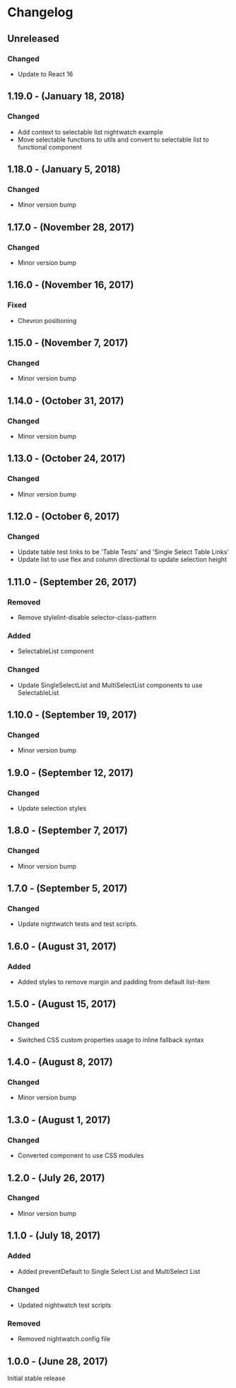 Changelog
=========

Unreleased
----------
### Changed
* Update to React 16

1.19.0 - (January 18, 2018)
------------------
### Changed
* Add context to selectable list nightwatch example
* Move selectable functions to utils and convert to selectable list to functional component

1.18.0 - (January 5, 2018)
------------------
### Changed
* Minor version bump

1.17.0 - (November 28, 2017)
------------------
### Changed
* Minor version bump

1.16.0 - (November 16, 2017)
------------------
### Fixed
* Chevron positioning

1.15.0 - (November 7, 2017)
------------------
### Changed
* Minor version bump

1.14.0 - (October 31, 2017)
------------------
### Changed
* Minor version bump

1.13.0 - (October 24, 2017)
------------------
### Changed
* Minor version bump

1.12.0 - (October 6, 2017)
------------------
### Changed
* Update table test links to be 'Table Tests' and 'Single Select Table Links'
* Update list to use flex and column directional to update selection height

1.11.0 - (September 26, 2017)
------------------
### Removed
* Remove stylelint-disable selector-class-pattern

### Added
* SelectableList component

### Changed
* Update SingleSelectList and MultiSelectList components to use SelectableList

1.10.0 - (September 19, 2017)
------------------
### Changed
* Minor version bump

1.9.0 - (September 12, 2017)
------------------
### Changed
* Update selection styles

1.8.0 - (September 7, 2017)
------------------
### Changed
* Minor version bump

1.7.0 - (September 5, 2017)
------------------
### Changed
* Update nightwatch tests and test scripts.

1.6.0 - (August 31, 2017)
------------------
### Added
* Added styles to remove margin and padding from default list-item

1.5.0 - (August 15, 2017)
------------------
### Changed
* Switched CSS custom properties usage to inline fallback syntax

1.4.0 - (August 8, 2017)
------------------
### Changed
* Minor version bump

1.3.0 - (August 1, 2017)
------------------
### Changed
* Converted component to use CSS modules

1.2.0 - (July 26, 2017)
------------------
### Changed
* Minor version bump

1.1.0 - (July 18, 2017)
------------------
### Added
* Added preventDefault to Single Select List and MultiSelect List

### Changed
* Updated nightwatch test scripts

### Removed
* Removed nightwatch.config file

1.0.0 - (June 28, 2017)
------------------
Initial stable release

